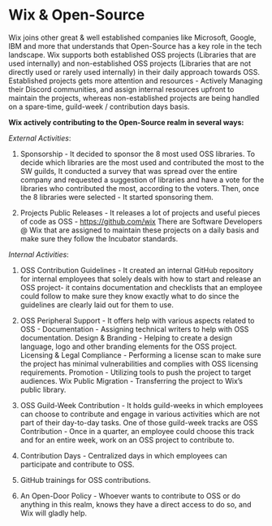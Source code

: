 # Wix & Open-Source

Wix joins other great & well established companies like Microsoft, Google, IBM and more that understands that Open-Source has a key role in the tech landscape.
Wix supports both established OSS projects (Libraries that are used internally) and non-established OSS projects (Libraries that are not directly used or rarely used internally) in their daily approach towards OSS.
Established projects gets more attention and resources - Actively Managing their Discord communities, and assign internal resources upfront to maintain the projects, whereas non-established projects are being handled on a spare-time, guild-week / contribution days basis.

**Wix actively contributing to the Open-Source realm in several ways:**

_External Activities_:
1. Sponsorship - It decided to sponsor the 8 most used OSS libraries. To decide which libraries are the most used and contributed the most to the SW guilds, It conducted a survey that was spread over the entire company and requested a suggestion of libraries and have a vote for the libraries who contributed the most, according to the voters. Then, once the 8 libraries were selected - It started sponsoring them.

2. Projects Public Releases - It releases a lot of projects and useful pieces of code as OSS - https://github.com/wix
There are Software Developers @ Wix that are assigned to maintain these projects on a daily basis and make sure they follow the Incubator standards.

_Internal Activities_:
1. OSS Contribution Guidelines - It created an internal GitHub repository for internal employees that solely deals with how to start and release an OSS project- it contains documentation and checklists that an employee could follow to make sure they know exactly what to do since the guidelines are clearly laid out for them to use.

2. OSS Peripheral Support - It offers help with various aspects related to OSS -
Documentation - Assigning technical writers to help with OSS documentation.
Design & Branding - Helping to create a design language, logo and other branding elements for the OSS project.
Licensing & Legal Compliance - Performing a license scan to make sure the project has minimal vulnerabilities and complies with OSS licensing requirements.
Promotion - Utilizing tools to push the project to target audiences.
Wix Public Migration - Transferring the project to Wix’s public library.

3. OSS Guild-Week Contribution - It holds guild-weeks in which employees can choose to contribute and engage in various activities which are not part of their day-to-day tasks. One of those guild-week tracks are OSS Contribution - Once in a quarter, an employee could choose this track and for an entire week, work on an OSS project to contribute to.

4. Contribution Days - Centralized days in which employees can participate and contribute to OSS.

5. GitHub trainings for OSS contributions.

6. An Open-Door Policy - Whoever wants to contribute to OSS or do anything in this realm, knows they have a direct access to do so, and Wix will gladly help.
